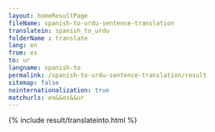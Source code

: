 ```yaml
---
layout: homeResultPage
fileName: spanish-to-urdu-sentence-translation
translatein: spanish_to_urdu
folderName : translate
lang: en
from: es
to: ur
langname: spanish-to
permalink: /spanish-to-urdu-sentence-translation/result
sitemap: false
nointernationalization: true
matchurls: en&&es&&ur
---
```

{% include result/translateinto.html %}

<script src="/js/result/translation.js" data-foldername="{{page.folderName}}" data-lang="{{page.lang}}"></script>

